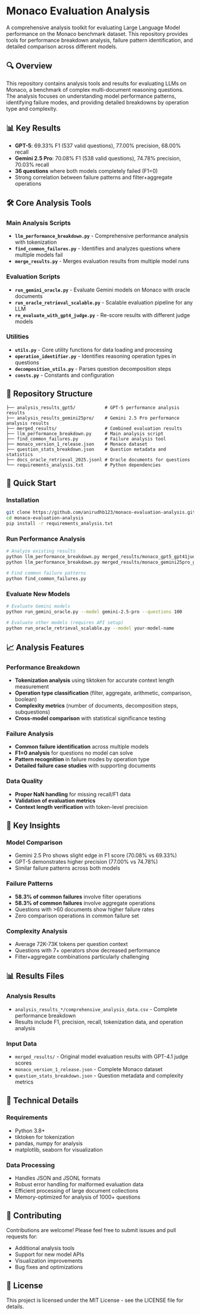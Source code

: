 # Monaco Evaluation Analysis

A comprehensive analysis toolkit for evaluating Large Language Model performance on the Monaco benchmark dataset. This repository provides tools for performance breakdown analysis, failure pattern identification, and detailed comparison across different models.

## 🔍 Overview

This repository contains analysis tools and results for evaluating LLMs on Monaco, a benchmark of complex multi-document reasoning questions. The analysis focuses on understanding model performance patterns, identifying failure modes, and providing detailed breakdowns by operation type and complexity.

## 📊 Key Results

- **GPT-5**: 69.33% F1 (537 valid questions), 77.00% precision, 68.00% recall
- **Gemini 2.5 Pro**: 70.08% F1 (538 valid questions), 74.78% precision, 70.03% recall
- **36 questions** where both models completely failed (F1=0)
- Strong correlation between failure patterns and filter+aggregate operations

## 🛠️ Core Analysis Tools

### Main Analysis Scripts

- **`llm_performance_breakdown.py`** - Comprehensive performance analysis with tokenization
- **`find_common_failures.py`** - Identifies and analyzes questions where multiple models fail
- **`merge_results.py`** - Merges evaluation results from multiple model runs

### Evaluation Scripts

- **`run_gemini_oracle.py`** - Evaluate Gemini models on Monaco with oracle documents
- **`run_oracle_retrieval_scalable.py`** - Scalable evaluation pipeline for any LLM
- **`re_evaluate_with_gpt4_judge.py`** - Re-score results with different judge models

### Utilities

- **`utils.py`** - Core utility functions for data loading and processing
- **`operation_identifier.py`** - Identifies reasoning operation types in questions
- **`decomposition_utils.py`** - Parses question decomposition steps
- **`consts.py`** - Constants and configuration

## 📁 Repository Structure

```
├── analysis_results_gpt5/           # GPT-5 performance analysis results
├── analysis_results_gemini25pro/    # Gemini 2.5 Pro performance analysis results
├── merged_results/                  # Combined evaluation results
├── llm_performance_breakdown.py     # Main analysis script
├── find_common_failures.py          # Failure analysis tool
├── monaco_version_1_release.json    # Monaco dataset
├── question_stats_breakdown.json    # Question metadata and statistics
├── docs_oracle_retrieval_2025.jsonl # Oracle documents for questions
└── requirements_analysis.txt        # Python dependencies
```

## 🚀 Quick Start

### Installation

```bash
git clone https://github.com/anirudhb123/monaco-evaluation-analysis.git
cd monaco-evaluation-analysis
pip install -r requirements_analysis.txt
```

### Run Performance Analysis

```bash
# Analyze existing results
python llm_performance_breakdown.py merged_results/monaco_gpt5_gpt41judge.json
python llm_performance_breakdown.py merged_results/monaco_gemini25pro_gpt41judge.json

# Find common failure patterns
python find_common_failures.py
```

### Evaluate New Models

```bash
# Evaluate Gemini models
python run_gemini_oracle.py --model gemini-2.5-pro --questions 100

# Evaluate other models (requires API setup)
python run_oracle_retrieval_scalable.py --model your-model-name
```

## 📈 Analysis Features

### Performance Breakdown
- **Tokenization analysis** using tiktoken for accurate context length measurement
- **Operation type classification** (filter, aggregate, arithmetic, comparison, boolean)
- **Complexity metrics** (number of documents, decomposition steps, subquestions)
- **Cross-model comparison** with statistical significance testing

### Failure Analysis
- **Common failure identification** across multiple models
- **F1=0 analysis** for questions no model can solve
- **Pattern recognition** in failure modes by operation type
- **Detailed failure case studies** with supporting documents

### Data Quality
- **Proper NaN handling** for missing recall/F1 data
- **Validation of evaluation metrics** 
- **Context length verification** with token-level precision

## 🔬 Key Insights

### Model Comparison
- Gemini 2.5 Pro shows slight edge in F1 score (70.08% vs 69.33%)
- GPT-5 demonstrates higher precision (77.00% vs 74.78%)
- Similar failure patterns across both models

### Failure Patterns
- **58.3% of common failures** involve filter operations
- **58.3% of common failures** involve aggregate operations
- Questions with >60 documents show higher failure rates
- Zero comparison operations in common failure set

### Complexity Analysis
- Average 72K-73K tokens per question context
- Questions with 7+ operators show decreased performance
- Filter+aggregate combinations particularly challenging

## 📊 Results Files

### Analysis Results
- `analysis_results_*/comprehensive_analysis_data.csv` - Complete performance breakdown
- Results include F1, precision, recall, tokenization data, and operation analysis

### Input Data
- `merged_results/` - Original model evaluation results with GPT-4.1 judge scores
- `monaco_version_1_release.json` - Complete Monaco dataset
- `question_stats_breakdown.json` - Question metadata and complexity metrics

## 🔧 Technical Details

### Requirements
- Python 3.8+
- tiktoken for tokenization
- pandas, numpy for analysis
- matplotlib, seaborn for visualization

### Data Processing
- Handles JSON and JSONL formats
- Robust error handling for malformed evaluation data
- Efficient processing of large document collections
- Memory-optimized for analysis of 1000+ questions

## 🤝 Contributing

Contributions are welcome! Please feel free to submit issues and pull requests for:
- Additional analysis tools
- Support for new model APIs
- Visualization improvements
- Bug fixes and optimizations

## 📄 License

This project is licensed under the MIT License - see the LICENSE file for details.

